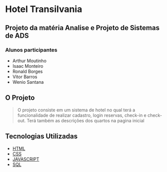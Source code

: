 # Hotel Transilvania
## Projeto da matéria Analise e Projeto de Sistemas de ADS


### Alunos participantes
- Arthur Moutinho
- Isaac Monteiro
- Ronald Borges
- Vitor Barros
- Wenio Santana

## O Projeto

> O projeto consiste em um sistema de hotel
> no qual terá a funcionalidade de realizar cadastro, login
> reservas, check-in e check-out.
> Terá também as descrições dos quartos na pagina inicial

## Tecnologias Utilizadas


- [HTML]()
- [CSS]()
- [JAVASCRIPT]()
- [SQL]() 





